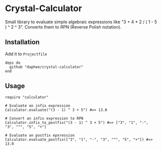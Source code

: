 # Crystal-Calculator
Small library to evaluate simple algebraic expressions like "3 + 4 * 2 / ( 1 - 5 ) ^ 2 ^ 3".
Converts them to RPN (Reverse Polish notation).

## Installation

Add it to `Projectfile`

```crystal
deps do
  github "daphee/crystal-calculator"
end
```

## Usage

```crystal
require "calculator"

# Evaluate an infix expression
Calculator.evaluate("(3 - 1) ^ 3 + 5") #=> 13.0

# Convert an infix expression to RPN 
Calculator.infix_to_postfix("(3 - 1) ^ 3 + 5") #=> ["3", "1", "-", "3", "^", "5", "+"]

# Evaluate an postfix epxression
Calculator.evaluate_postfix(["3", "1", "-", "3", "^", "5", "+"]) #=> 13.0
```

